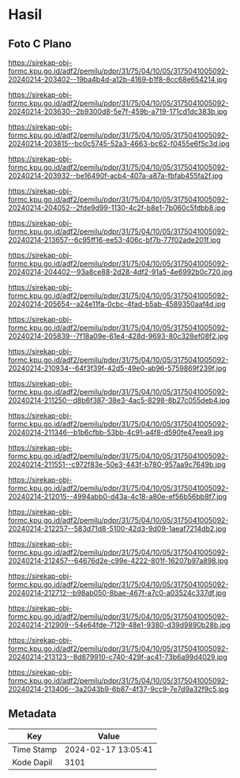 # Hasil

## Foto C Plano

https://sirekap-obj-formc.kpu.go.id/adf2/pemilu/pdpr/31/75/04/10/05/3175041005092-20240214-203402--19ba4b4d-a12b-4169-b1f8-8cc68e654214.jpg

https://sirekap-obj-formc.kpu.go.id/adf2/pemilu/pdpr/31/75/04/10/05/3175041005092-20240214-203630--2b9300d8-5e7f-459b-a719-171cd1dc383b.jpg

https://sirekap-obj-formc.kpu.go.id/adf2/pemilu/pdpr/31/75/04/10/05/3175041005092-20240214-203815--bc0c5745-52a3-4663-bc62-f0455e6f5c3d.jpg

https://sirekap-obj-formc.kpu.go.id/adf2/pemilu/pdpr/31/75/04/10/05/3175041005092-20240214-203932--be16490f-acb4-407a-a87a-fbfab455fa2f.jpg

https://sirekap-obj-formc.kpu.go.id/adf2/pemilu/pdpr/31/75/04/10/05/3175041005092-20240214-204052--2fde9d99-1130-4c2f-b8e1-7b060c5fdbb8.jpg

https://sirekap-obj-formc.kpu.go.id/adf2/pemilu/pdpr/31/75/04/10/05/3175041005092-20240214-213657--6c95ff16-ee53-406c-bf7b-77f02ade201f.jpg

https://sirekap-obj-formc.kpu.go.id/adf2/pemilu/pdpr/31/75/04/10/05/3175041005092-20240214-204402--93a8ce88-2d28-4df2-91a5-4e6992b0c720.jpg

https://sirekap-obj-formc.kpu.go.id/adf2/pemilu/pdpr/31/75/04/10/05/3175041005092-20240214-205654--a24e11fa-0cbc-4fad-b5ab-4589350aaf4d.jpg

https://sirekap-obj-formc.kpu.go.id/adf2/pemilu/pdpr/31/75/04/10/05/3175041005092-20240214-205839--7f18a09e-61e4-428d-9693-80c328ef08f2.jpg

https://sirekap-obj-formc.kpu.go.id/adf2/pemilu/pdpr/31/75/04/10/05/3175041005092-20240214-210934--64f3f39f-42d5-49e0-ab96-5759869f239f.jpg

https://sirekap-obj-formc.kpu.go.id/adf2/pemilu/pdpr/31/75/04/10/05/3175041005092-20240214-211250--d8b6f387-38e3-4ac5-8298-8b27c055deb4.jpg

https://sirekap-obj-formc.kpu.go.id/adf2/pemilu/pdpr/31/75/04/10/05/3175041005092-20240214-211346--b1b6cfbb-53bb-4c91-a4f8-d590fe47eea9.jpg

https://sirekap-obj-formc.kpu.go.id/adf2/pemilu/pdpr/31/75/04/10/05/3175041005092-20240214-211551--c972f83e-50e3-443f-b780-957aa9c7649b.jpg

https://sirekap-obj-formc.kpu.go.id/adf2/pemilu/pdpr/31/75/04/10/05/3175041005092-20240214-212015--4994abb0-d43a-4c18-a80e-ef56b56bb8f7.jpg

https://sirekap-obj-formc.kpu.go.id/adf2/pemilu/pdpr/31/75/04/10/05/3175041005092-20240214-212257--583d71d8-5100-42d3-9d09-1aeaf7214db2.jpg

https://sirekap-obj-formc.kpu.go.id/adf2/pemilu/pdpr/31/75/04/10/05/3175041005092-20240214-212457--64676d2e-c99e-4222-801f-16207b97a898.jpg

https://sirekap-obj-formc.kpu.go.id/adf2/pemilu/pdpr/31/75/04/10/05/3175041005092-20240214-212712--b98ab050-8bae-467f-a7c0-a03524c337df.jpg

https://sirekap-obj-formc.kpu.go.id/adf2/pemilu/pdpr/31/75/04/10/05/3175041005092-20240214-212909--54e64fde-7129-48e1-9380-d39d9890b28b.jpg

https://sirekap-obj-formc.kpu.go.id/adf2/pemilu/pdpr/31/75/04/10/05/3175041005092-20240214-213123--8d879910-c740-429f-ac41-73b6a99d4029.jpg

https://sirekap-obj-formc.kpu.go.id/adf2/pemilu/pdpr/31/75/04/10/05/3175041005092-20240214-213406--3a2043b9-6b87-4f37-9cc9-7e7d9a32f9c5.jpg


## Metadata

| Key        | Value               |
| ---------- | ------------------- |
| Time Stamp | 2024-02-17 13:05:41 |
| Kode Dapil | 3101                |



